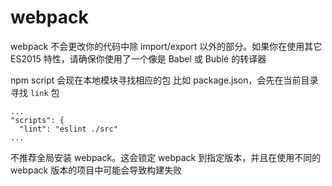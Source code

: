 # webpack

webpack 不会更改你的代码中除 import/export 以外的部分。如果你在使用其它 ES2015 特性，请确保你使用了一个像是 Babel 或 Bublé 的转译器

npm script 会现在本地模块寻找相应的包
比如 package.json，会先在当前目录寻找 `link` 包

```JS
...
"scripts": {
  "lint": "eslint ./src"
...
```

不推荐全局安装 webpack。这会锁定 webpack 到指定版本，并且在使用不同的 webpack 版本的项目中可能会导致构建失败
